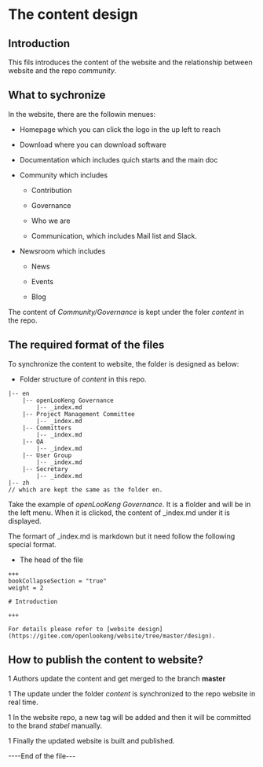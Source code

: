 # The content design

## Introduction

This fils introduces the content of the website and the relationship between website and the repo *community*.

## What to sychronize

In the website, there are the followin menues:

- Homepage which you can click the logo in the up left to reach

- Download where you can download software

- Documentation which includes quich starts and the main doc

- Community which includes

    - Contribution
    
    - Governance

    - Who we are

    - Communication, which includes Mail list and Slack. 

- Newsroom which includes 
    
    - News

    - Events

    - Blog

The content of *Community/Governance* is kept under the foler *content* in the repo.

## The required format of the files

To synchronize the content to website, the folder is designed as below:

- Folder structure of *content* in this repo.

```
|-- en
    |-- openLooKeng Governance
        |-- _index.md
    |-- Project Management Committee
        |-- _index.md
    |-- Committers
        |-- _index.md
    |-- QA
        |-- _index.md
    |-- User Group
        |-- _index.md
    |-- Secretary
        |-- _index.md
|-- zh
// which are kept the same as the folder en.

```

Take the example of *openLooKeng Governance*. It is a flolder and will be in the left menu. When it is clicked, the content of _index.md under it is displayed.

The formart of _index.md is markdown but it need follow the following special format.

- The head of the file

```
+++
bookCollapseSection = "true"
weight = 2

# Introduction

+++

For details please refer to [website design](https://gitee.com/openlookeng/website/tree/master/design).

```

## How to publish the content to website?

1 Authors update the content and get merged to the branch **master**

1 The update under the folder *content* is synchronized to the repo website in real time.

1 In the website repo, a new tag will be added and then it will be committed to the brand *stabel* manually. 

1 Finally the updated website is built and published.

----End of the file---
